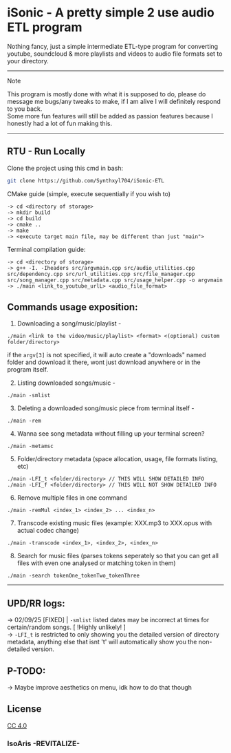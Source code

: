 # iSonic - A pretty simple 2 use audio ETL program
Nothing fancy, just a simple intermediate ETL-type program for converting youtube, soundcloud & more playlists and videos to audio file formats set to your directory. <br>
<hr>

> [!NOTE]
> This program is mostly done with what it is supposed to do, please do message me bugs/any tweaks to make, if I am alive I will definitely respond to you back. <br>
> Some more fun features will still be added as passion features because I honestly had a lot of fun making this. <br>

<hr>

## RTU - Run Locally

Clone the project using this cmd in bash:
```bash
git clone https://github.com/Synthxyl704/iSonic-ETL
```

CMake guide (simple, execute sequentially if you wish to)
```
-> cd <directory of storage>
-> mkdir build
-> cd build
-> cmake ..
-> make
-> <execute target main file, may be different than just "main">
```

Terminal compilation guide:
```
-> cd <directory of storage>
-> g++ -I. -Iheaders src/argvmain.cpp src/audio_utilities.cpp src/dependency.cpp src/url_utilities.cpp src/file_manager.cpp src/song_manager.cpp src/metadata.cpp src/usage_helper.cpp -o argvmain
-> ./main <link_to_youtube_urlL> <audio_file_format>
```

## Commands usage exposition:
1. Downloading a song/music/playlist -
```
./main <link to the video/music/playlist> <format> <(optional) custom folder/directory>
```
if the `argv[3]` is not specified, it will auto create a "downloads" named folder and download it there, wont just download anywhere or in the program itself.

2. Listing downloaded songs/music -
```
./main -smlist
```

3. Deleting a downloaded song/music piece from terminal itself -
```
./main -rem
```

4. Wanna see song metadata without filling up your terminal screen?
```
./main -metamsc
```

5. Folder/directory metadata (space allocation, usage, file formats listing, etc)
```
./main -LFI_t <folder/directory> // THIS WILL SHOW DETAILED INFO
./main -LFI_f <folder/directory> // THIS WILL NOT SHOW DETAILED INFO
```

6. Remove multiple files in one command
```
./main -remMul <index_1> <index_2> ... <index_n>
```

7. Transcode existing music files (example: XXX.mp3 to XXX.opus with actual codec change)
```
./main -transcode <index_1>, <index_2>, <index_n>
```

8. Search for music files (parses tokens seperately so that you can get all files with even one analysed or matching token in them)
```
./main -search tokenOne_tokenTwo_tokenThree
```

<hr>

## UPD/RR logs:

-> 02/09/25 [FIXED] | `-smlist` listed dates may be incorrect at times for certain/random songs. [ !Highly unlikely! ] <br>
-> `-LFI_t` is restricted to only showing you the detailed version of directory metadata, anything else that isnt 't' will automatically show you the non-detailed version.

## P-TODO: <br> 
-> Maybe improve aesthetics on menu, idk how to do that though

## License

[CC 4.0]([https://creativecommons.org/licenses/by/4.0/deed.en)

<h3>IsoAris -REVITALIZE-</h3>
